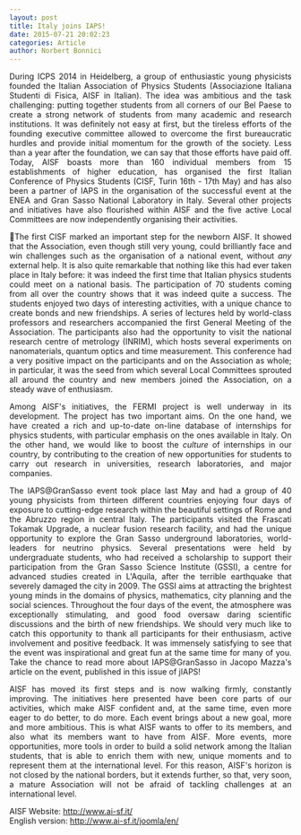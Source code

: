```yaml
---
layout: post
title: Italy joins IAPS!
date: 2015-07-21 20:02:23
categories: Article
author: Norbert Bonnici
---
```


<p style="text-align: justify;">During ICPS 2014 in Heidelberg, a group of enthusiastic young physicists founded the Italian Association of Physics Students (Associazione Italiana Studenti di Fisica, AISF in Italian). The idea was ambitious and the task challenging: putting together students from all corners of our Bel Paese to create a strong network of students from many academic and research institutions. It was definitely not easy at first, but the tireless efforts of the founding executive committee allowed to overcome the first bureaucratic hurdles and provide initial momentum for the growth of the society. Less than a year after the foundation, we can say that those efforts have paid off. Today, AISF boasts more than 160 individual members from 15 establishments of higher education, has organised the first Italian Conference of Physics Students (CISF, Turin 16th - 17th May) and has also been a partner of IAPS in the organisation of the successful event at the ENEA and Gran Sasso National Laboratory in Italy. Several other projects and initiatives have also flourished within AISF and the five active Local Committees are now independently organising their activities.</p>
<p style="text-align: justify;">The first CISF marked an important step for the newborn AISF. It showed that the Association, even though still very young, could brilliantly face and win challenges such as the organisation of a national event, without <em>any</em> external help. It is also quite remarkable that nothing like this had ever taken place in Italy before: it was indeed the first time that Italian physics students could meet on a national basis. The participation of 70 students coming from all over the country shows that it was indeed quite a success. The students enjoyed two days of interesting activities, with a unique chance to create bonds and new friendships. A series of lectures held by world-class professors and researchers accompanied the first General Meeting of the Association. The participants also had the opportunity to visit the national research centre of metrology (INRIM), which hosts several experiments on nanomaterials, quantum optics and time measurement. This conference had a very positive impact on the participants and on the Association as whole; in particular, it was the seed from which several Local Committees sprouted all around the country and new members joined the Association, on a steady wave of enthusiasm.</p>
<p style="text-align: justify;">Among AISF's initiatives, the FERMI project is well underway in its development. The project has two important aims. On the one hand, we have created a rich and up-to-date on-line database of internships for physics students, with particular emphasis on the ones available in Italy. On the other hand, we would like to boost the <em>culture</em> of internships in our country, by contributing to the creation of new opportunities for students to carry out research in universities, research laboratories, and major companies.</p>
<p style="text-align: justify;">The IAPS@GranSasso event took place last May and had a group of 40 young physicists from thirteen different countries enjoying four days of exposure to cutting-edge research within the beautiful settings of Rome and the Abruzzo region in central Italy. The participants visited the Frascati Tokamak Upgrade, a nuclear fusion research facility, and had the unique opportunity to explore the Gran Sasso underground laboratories, world-leaders for neutrino physics. Several presentations were held by undergraduate students, who had received a scholarship to support their participation from the Gran Sasso Science Institute (GSSI), a centre for advanced studies created in L'Aquila, after the terrible earthquake that severely damaged the city in 2009. The GSSI aims at attracting the brightest young minds in the domains of physics, mathematics, city planning and the social sciences. Throughout the four days of the event, the atmosphere was exceptionally stimulating, and good food oversaw daring scientific discussions and the birth of new friendships. We should very much like to catch this opportunity to thank all participants for their enthusiasm, active involvement and positive feedback. It was immensely satisfying to see that the event was inspirational and great fun at the same time for many of you. Take the chance to read more about IAPS@GranSasso in Jacopo Mazza's article on the event, published in this issue of jIAPS!</p>
<p style="text-align: justify;">AISF has moved its first steps and is now walking firmly, constantly improving. The initiatives here presented have been core parts of our activities, which make AISF confident and, at the same time, even more eager to do better, to do more. Each event brings about a new goal, more and more ambitious. This is what AISF wants to offer to its members, and also what its members want to have from AISF. More events, more opportunities, more tools in order to build a solid network among the Italian students, that is able to enrich them with new, unique moments and to represent them at the international level. For this reason, AISF's horizon is not closed by the national borders, but it extends further, so that, very soon, a mature Association will not be afraid of tackling challenges at an international level.</p>
<p style="text-align: justify;">AISF Website: <a href="http://www.ai-sf.it/">http://www.ai-sf.it/</a><br />
English version: <a href="http://www.ai-sf.it/joomla/en/">http://www.ai-sf.it/joomla/en/</a></p>
